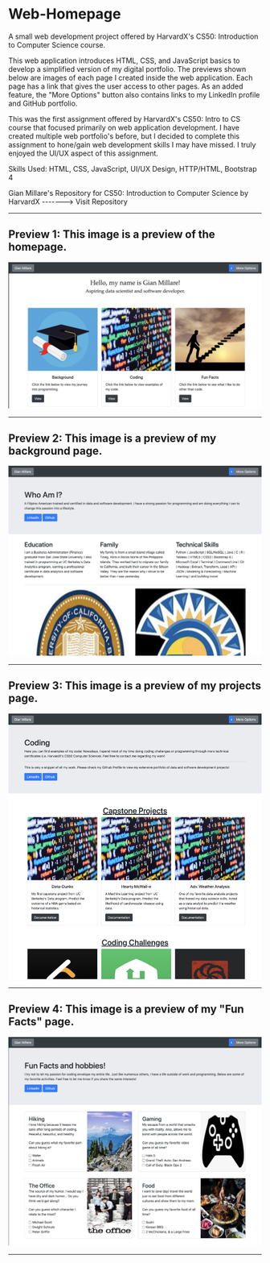 # Web-Homepage
A small web development project offered by HarvardX's CS50: Introduction to Computer Science course.

This web application introduces HTML, CSS, and JavaScript basics to develop a simplified version of my digital portfolio. The previews shown below are images of each page I created inside the web application. Each page has a link that gives the user access to other pages. As an added feature, the "More Options" button also contains links to my LinkedIn profile and GitHub portfolio.

This was the first assignment offered by HarvardX's CS50: Intro to CS course that focused primarily on web application development. I have created multiple web portfolio's before, but I decided to complete this assignment to hone/gain web development skills I may have missed. I truly enjoyed the UI/UX aspect of this assignment.

Skills Used: HTML, CSS, JavaScript, UI/UX Design, HTTP/HTML, Bootstrap 4

Gian Millare's Repository for CS50: Introduction to Computer Science by HarvardX -------> Visit Repository

--------------------------------------------------------------------------------------------------------------------------------------------

<h2>Preview 1: This image is a preview of the homepage.</h2>

<div align="center"> 
<img src="preview/home.png">
</div>

--------------------------------------------------------------------------------------------------------------------------------------------

<h2>Preview 2: This image is a preview of my background page.</h2>

<div align="center"> 
<img src="preview/bg.png">
</div>

--------------------------------------------------------------------------------------------------------------------------------------------

<h2>Preview 3: This image is a preview of my projects page.</h2>

<div align="center"> 
<img src="preview/coding.png">
</div>

--------------------------------------------------------------------------------------------------------------------------------------------

<h2>Preview 4: This image is a preview of my "Fun Facts" page.</h2>

<div align="center"> 
<img src="preview/gaming.png">
</div>

--------------------------------------------------------------------------------------------------------------------------------------------
